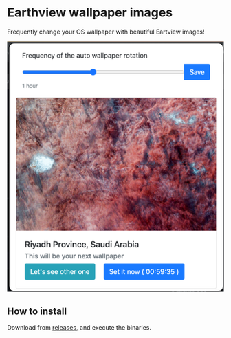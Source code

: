 
# Earthview wallpaper images

Frequently change your OS wallpaper with beautiful Eartview images!


![Screenshot](doc/Screenshot.png)

## How to install
Download from [releases](https://github.com/barnabasszabo/earthview-OS-wallpaper/releases), and execute the binaries.


